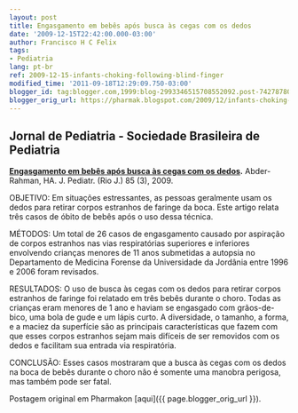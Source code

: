 ```yaml
---
layout: post
title: Engasgamento em bebês após busca às cegas com os dedos
date: '2009-12-15T22:42:00.000-03:00'
author: Francisco H C Felix
tags:
- Pediatria
lang: pt-br
ref: 2009-12-15-infants-choking-following-blind-finger
modified_time: '2011-09-18T12:29:09.750-03:00'
blogger_id: tag:blogger.com,1999:blog-2993346515708552092.post-7427878000514308981
blogger_orig_url: https://pharmak.blogspot.com/2009/12/infants-choking-following-blind-finger.html
---
```


## Jornal de Pediatria - Sociedade Brasileira de Pediatria

**[Engasgamento em bebês após busca às cegas com os dedos](https://doi.org/10.1590/S0021-75572009000300015).** Abder-Rahman, HA.  J. Pediatr. (Rio J.) 85 (3), 2009.

OBJETIVO: Em situações estressantes, as pessoas geralmente usam os dedos para retirar corpos estranhos de faringe da boca. Este artigo relata três casos de óbito de bebês após o uso dessa técnica. <!--more-->

MÉTODOS: Um total de 26 casos de engasgamento causado por aspiração de corpos estranhos nas vias respiratórias superiores e inferiores envolvendo crianças menores de 11 anos submetidas a autopsia no Departamento de Medicina Forense da Universidade da Jordânia entre 1996 e 2006 foram revisados.

RESULTADOS: O uso de busca às cegas com os dedos para retirar corpos estranhos de faringe foi relatado em três bebês durante o choro. Todas as crianças eram menores de 1 ano e haviam se engasgado com grãos-de-bico, uma bola de gude e um lápis curto. A diversidade, o tamanho, a forma, e a maciez da superfície são as principais características que fazem com que esses corpos estranhos sejam mais difíceis de ser removidos com os dedos e facilitam sua entrada via respiratória.

CONCLUSÃO: Esses casos mostraram que a busca às cegas com os dedos na boca de bebês durante o choro não é somente uma manobra perigosa, mas também pode ser fatal.

Postagem original em Pharmakon [aqui]({{ page.blogger_orig_url }}).
